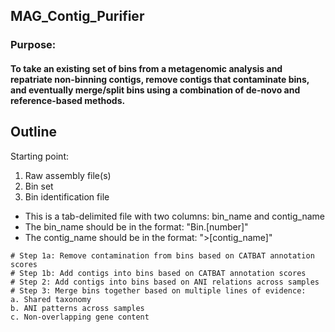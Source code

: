 ## MAG_Contig_Purifier

### Purpose:

#### To take an existing set of bins from a metagenomic analysis and repatriate non-binning contigs, remove contigs that contaminate bins, and eventually merge/split bins using a combination of de-novo and reference-based methods.

## Outline
Starting point:
1. Raw assembly file(s)
2. Bin set
3. Bin identification file
- This is a tab-delimited file with two columns: bin_name and contig_name
- The bin_name should be in the format: "Bin.[number]"
- The contig_name should be in the format: ">[contig_name]"

~~~~~~~~~~~~~~~~~~~~~~~~~~~~~~~~~~~~~~~~~~~~~~~~~~~~~~~~~~~~~~~~~~~~~~~~~~~~~~~~
# Step 1a: Remove contamination from bins based on CATBAT annotation scores
# Step 1b: Add contigs into bins based on CATBAT annotation scores
# Step 2: Add contigs into bins based on ANI relations across samples
# Step 3: Merge bins together based on multiple lines of evidence:
a. Shared taxonomy
b. ANI patterns across samples
c. Non-overlapping gene content



